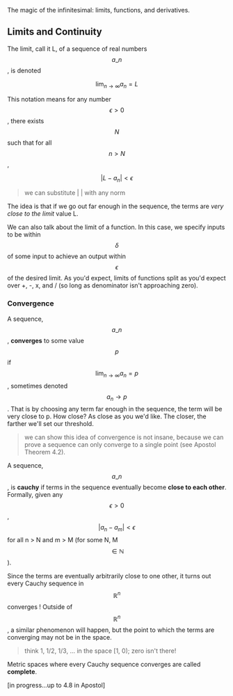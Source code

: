 The magic of the infinitesimal: limits, functions, and derivatives.

## Limits and Continuity

The limit, call it L, of a sequence of real numbers $$a\_n$$, is denoted


$$
\lim_{n \rightarrow \infty} a_n = L
$$


This notation means for any number $$\epsilon > 0$$, there exists $$N$$ such that for all $$n > N$$,


$$
| L - a_n | < \epsilon
$$


> we can substitute \| \| with any norm

The idea is that if we go out far enough in the sequence, the terms are _very close to the limit_ value L.

We can also talk about the limit of a function. In this case, we specify inputs to be within $$\delta$$ of some input to achieve an output within $$\epsilon$$ of the desired limit. As you'd expect, limits of functions split as you'd expect over +, -, x, and / (so long as denominator isn't approaching zero). 

### Convergence

A sequence, $$a\_n$$, **converges** to some value $$p$$ if $$\lim_{n \rightarrow \infty} a_n = p$$, sometimes denoted $$a_n \rightarrow p$$. That is by choosing any term far enough in the sequence, the term will be very close to p. How close? As close as you we'd like. The closer, the farther we'll set our threshold. 

> we can show this idea of convergence is not insane, because we can prove a sequence can only converge to a single point (see Apostol Theorem 4.2).


A sequence, $$a\_n$$, is **cauchy** if terms in the sequence eventually become **close to each other**. Formally, given any $$\epsilon > 0$$, 
$$
| a_n - a_m | <  \epsilon
$$
 for all n &gt; N and m &gt; M \(for some N, M $$\in \mathbb{N}$$\).
 
 
Since the terms are eventually arbitrarily close to one other, it turns out every Cauchy sequence in $$\mathbb{R}^n$$ converges ! Outside of $$\mathbb{R}^n$$, a similar phenomenon will happen, but the point to which the terms are converging may not be in the space. 
> think 1, 1/2, 1/3, ... in the space [1, 0); zero isn't there! 

Metric spaces where every Cauchy sequence converges are called **complete**.

\[in progress...up to 4.8 in Apostol\]


